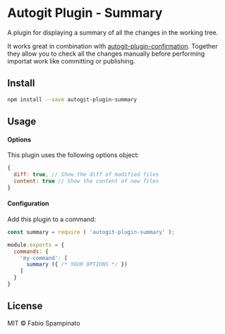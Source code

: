 # Autogit Plugin - Summary

A plugin for displaying a summary of all the changes in the working tree.

It works great in combination with [autogit-plugin-confirmation](https://github.com/fabiospampinato/autogit-plugin-confirmation). Together they allow you to check all the changes manually before performing importat work like committing or publishing.

## Install

```sh
npm install --save autogit-plugin-summary
```

## Usage

#### Options

This plugin uses the following options object:

```js
{
  diff: true, // Show the diff of modified files
  content: true // Show the content of new files
}
```

#### Configuration

Add this plugin to a command:

```js
const summary = require ( 'autogit-plugin-summary' );

module.exports = {
  commands: {
    'my-command': [
      summary ({ /* YOUR OPTIONS */ })
    ]
  }
}
```

## License

MIT © Fabio Spampinato
